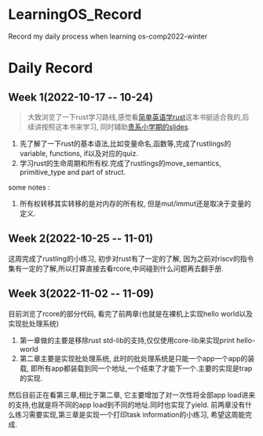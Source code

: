 # LearningOS_Record
Record my daily process when learning os-comp2022-winter



# Daily Record

## Week 1(2022-10-17 -- 10-24)

> 大致浏览了一下rust学习路线,感觉看[简单英语学rust](https://kumakichi.github.io/easy_rust_chs/Chapter_20.html)这本书挺适合我的,后续讲按照这本书来学习, 同时辅助[贵系小学期的slides](https://lab.cs.tsinghua.edu.cn/rust/).

1. 先了解了一下rust的基本语法,比如变量命名,函数等,完成了rustlings的variable, functions, if以及对应的quiz.
2. 学习rust的生命周期和所有权.完成了rustlings的move_semantics, primitive_type and part of struct.

some notes :
1. 所有权转移其实转移的是对内存的所有权, 但是mut/immut还是取决于变量的定义.

## Week 2(2022-10-25 -- 11-01)

这周完成了rustling的小练习, 初步对rust有了一定的了解, 因为之前对riscv的指令集有一定的了解,所以打算直接去看rcore,中间碰到什么问题再去翻手册.

## Week 3(2022-11-02 -- 11-09)

目前浏览了rcore的部分代码, 看完了前两章(也就是在裸机上实现hello world以及实现批处理系统)
1. 第一章做的主要是移除rust std-lib的支持,仅仅使用core-lib来实现print hello-world
2. 第二章主要是实现批处理系统, 此时的批处理系统是只能一个app一个app的装载, 即所有app都装载到同一个地址,一个结束了才能下一个.主要的实现是trap的实现.

然后目前正在看第三章,相比于第二章, 它主要增加了对一次性将全部app load进来的支持,也就是将不同的app load到不同的地址.同时也实现了yield.
前两章没有什么练习需要实现,第三章是实现一个打印task information的小练习, 希望这周能完成.
